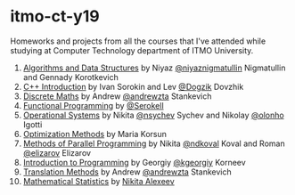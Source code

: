 # itmo-ct-y19

Homeworks and projects from all the courses that I've attended while studying at Computer Technology department of ITMO University.

1. [Algorithms and Data Structures](./algo-ds) by Niyaz [@niyaznigmatullin](https://github.com/niyaznigmatullin) Nigmatullin and Gennady Korotkevich
2. [C++ Introduction](./cpp-intro) by Ivan Sorokin and Lev [@Dogzik](https://github.com/Dogzik) Dovzhik
3. [Discrete Maths](./discrete-maths) by Andrew [@andrewzta](https://github.com/andrewzta) Stankevich
4. [Functional Programming](./functional-programming) by [@Serokell](https://github.com/Serokell)
5. [Operational Systems](./operational-systems) by Nikita [@nsychev](https://github.com/nsychev) Sychev and Nikolay [@olonho](https://github.com/olonho) Igotti
6. [Optimization Methods](./optimization-methods) by Maria Korsun
7. [Methods of Parallel Programming](./parallel-programming) by Nikita [@ndkoval](https://github.com/ndkoval) Koval and Roman [@elizarov](https://github.com/elizarov) Elizarov
8. [Introduction to Programming](./programming-intro) by Georgiy [@kgeorgiy](https://github.com/kgeorgiy) Korneev
9. [Translation Methods](./translation-methods) by Andrew [@andrewzta](https://github.com/andrewzta) Stankevich
10. [Mathematical Statistics](./mathstats) by [Nikita Alexeev](https://scholar.google.ru/citations?user=oGSpPIQAAAAJ)
